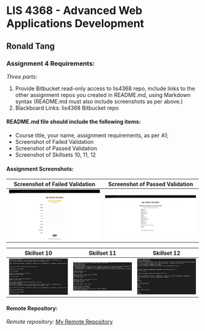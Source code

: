 # LIS 4368 - Advanced Web Applications Development 

## Ronald Tang

### Assignment 4 Requirements:

*Three parts:*

1. Provide Bitbucket read-only access to lis4368 repo, include links to the other assignment repos you created in README.md, using Markdown syntax (README.md must also include screenshots as per above.)
2. Blackboard Links: lis4368 Bitbucket repo

#### README.md file should include the following items:

* Course title, your name, assignment requirements, as per A1;
* Screenshot of Failed Validation
* Screenshot of Passed Validation
* Screenshot of Skillsets 10, 11, 12

#### Assignment Screenshots:

| Screenshot of Failed Validation | Screenshot of Passed Validation |
| ---------- | ---------- |
| ![Failed Validation Screenshot](img/Failed.png) | ![Passed Validation Screenshot](img/Passed.png) |

| Skillset 10 | Skillset 11 | Skillset 12 |
| ---------- | ---------- | ---------- |
| ![Screenshot of Skillset 10](img/ss10.png) | ![Screenshot of Skillset 11](img/ss11.png) | ![Screenshot of Skillset 12](img/ss12.png) |

#### Remote Repository:

*Remote repository:*
[My Remote Repository ](https://bitbucket.org/ronaldtang1/lis4368/ "My Remote Repository")